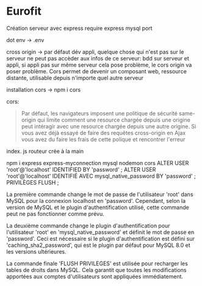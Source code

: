 # Eurofit
 
Création serveur avec express
require express
mysql
port

dot env -> .env

cross origin ->
par défaut dév appli, quelque chose qui n'est pas sur le serveur ne peut pas accèder aux infos de ce serveur:
bdd sur serveur et appli, si appli pas sur même serveur cela pose problème, le cors origin va poser problème.
Cors permet de devenir un composant web, ressource distante, utilisable depuis n'importe quel autre serveur

installation cors -> npm i cors



cors:

>Par défaut, les navigateurs imposent une politique de sécurité same-origin qui limite comment une resource chargée depuis une origine peut intéragir avec une resource chargée depuis une autre origine. Si vous avez déjà essayé de faire des requêtes cross-origin en Ajax vous avez du faire les frais de cette polique et rencontrer l'erreur 


index. js routeur crée à la main

npm i express express-myconnection mysql nodemon cors
ALTER USER 'root'@'localhost' IDENTIFIED BY 'password' ; ALTER USER 'root'@'localhost' IDENTIFIÉ AVEC mysql_native_password BY 'password' ; PRIVILÈGES FLUSH ;

La première commande change le mot de passe de l'utilisateur 'root' dans MySQL pour la connexion localhost en 'password'. Cependant, selon la version de MySQL et le plugin d'authentification utilisé, cette commande peut ne pas fonctionner comme prévu.

La deuxième commande change le plugin d'authentification pour l'utilisateur 'root' en 'mysql_native_password' et définit le mot de passe en 'password'. Ceci est nécessaire si le plugin d'authentification est défini sur 'caching_sha2_password', qui est le plugin par défaut pour MySQL 8.0 et les versions ultérieures.

La commande finale 'FLUSH PRIVILEGES' est utilisée pour recharger les tables de droits dans MySQL. Cela garantit que toutes les modifications apportées aux comptes d'utilisateurs sont appliquées immédiatement.

